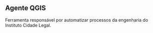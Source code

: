 ## Agente QGIS

Ferramenta responsável por automatizar processos da engenharia do Instituto Cidade Legal.